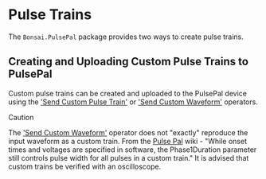 
# Pulse Trains

The `Bonsai.PulsePal` package provides two ways to create pulse trains.





## Creating and Uploading Custom Pulse Trains to PulsePal
Custom pulse trains can be created and uploaded to the PulsePal device using the ['Send Custom Pulse Train'](xref:Bonsai.PulsePal.SendCustomPulseTrain) or ['Send Custom Waveform'](xref:Bonsai.PulsePal.SendCustomWaveform) operators.





> [!CAUTION]
> The  ['Send Custom Waveform'](xref:Bonsai.PulsePal.SendCustomWaveform) operator does not "exactly" reproduce the input waveform as a custom train.
> From the [Pulse Pal](https://sites.google.com/site/pulsepalwiki/) wiki - "While onset times and voltages are specified in software, the Phase1Duration parameter still controls pulse width for all pulses in a custom train."
> It is advised that custom trains be verified with an oscilloscope.


